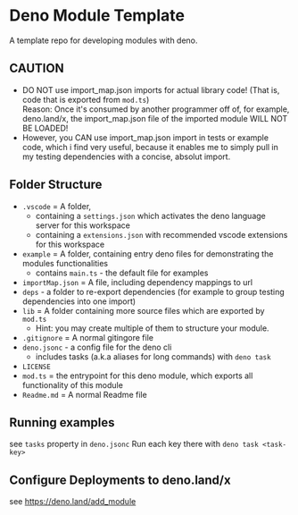 # Deno Module Template

A template repo for developing modules with deno. 

## CAUTION 

- DO NOT use import_map.json imports for actual library code! (That is, code that is exported from `mod.ts`)  
  Reason: Once it's consumed by another programmer off of, for example, deno.land/x, the import_map.json file of the imported module 
  WILL NOT BE LOADED!
- However, you CAN use import_map.json import in tests or example code, which i find very useful, because it enables me to simply 
  pull in my testing dependencies with a concise, absolut import. 

## Folder Structure

- `.vscode` = A folder, 
  - containing a `settings.json` which activates the deno language server for this workspace
  - containing a `extensions.json` with recommended vscode extensions for this workspace
- `example` = A folder, containing entry deno files for demonstrating the modules functionalities 
   - contains `main.ts` - the default file for examples
- `importMap.json` = A file, including dependency mappings to url
- `deps` - a folder to re-export dependencies 
   (for example to group testing dependencies into one import)
- `lib` = A folder containing more source files which are exported by `mod.ts`
   - Hint: you may create multiple of them to structure your module.
- `.gitignore` = A normal gitingore file
- `deno.jsonc` - a config file for the deno cli
   - includes tasks (a.k.a aliases for long commands) with `deno task`
- `LICENSE`
- `mod.ts` = the entrypoint for this deno module, which exports all functionality of this module
- `Readme.md` = A normal Readme file

## Running examples 

see `tasks` property in `deno.jsonc`
Run each key there with `deno task <task-key>`

## Configure Deployments to deno.land/x 

see https://deno.land/add_module